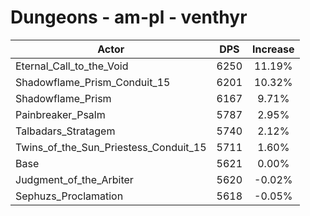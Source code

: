 # Dungeons - am-pl - venthyr
| Actor | DPS | Increase |
|---|:---:|:---:|
|Eternal_Call_to_the_Void|6250|11.19%|
|Shadowflame_Prism_Conduit_15|6201|10.32%|
|Shadowflame_Prism|6167|9.71%|
|Painbreaker_Psalm|5787|2.95%|
|Talbadars_Stratagem|5740|2.12%|
|Twins_of_the_Sun_Priestess_Conduit_15|5711|1.60%|
|Base|5621|0.00%|
|Judgment_of_the_Arbiter|5620|-0.02%|
|Sephuzs_Proclamation|5618|-0.05%|
